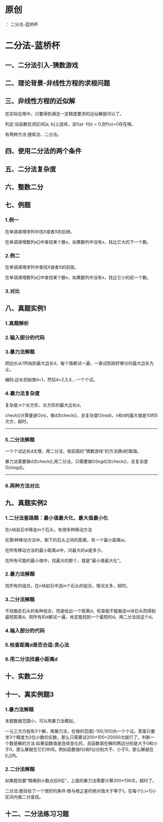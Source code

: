 # 原创
：  二分法-蓝桥杯

# 二分法-蓝桥杯

## 一、二分法引入-猜数游戏

## 二、理论背景-非线性方程的求根问题

## 三、非线性方程的近似解

在实际应用中，只要得到满足一定精度要求的近似解就可以了。

判定:设函数在闭区间[a, b]上连续，且f(a)· f(b) &lt; 0,则f(x)=0存在根。

有两种方法:搜索法、二分法。

## 四、使用二分法的两个条件

## 五、二分法复杂度

## 六、整数二分

## 七、例题

### 1.例一

在单调递增序列中找X或者X的后继。

在单调递增数列a[]中查找某个数x，如果数列中没有x，找比它大的下一个数。

### 2.例二

在单调递增序列中查找X或者X的前驱。

在单调递增数列a[]中查找某个数x，如果数列中没有x，找比它小的前一个数。

### 3.对比

## 八、真题实例1

### 1.真题解析

### 2.输入部分的代码

### 3.暴力法解题

把边长从1开始到最大边长d，每个值都试一遍，一直试到刚好够分的最大边长为止。

编码:边长初始值d=1，然后d=2,3,4,...一个个试。

### 4.暴力法复杂度

复杂度:n个长方形，长方形的最大边长d。

check()计算量是O(n)，做d次check()，总复杂度O(nxd)，n和d的最大值是10的5次方，超时。

---


### 5.二分法解题

一个个试边长d太慢，用二分法，按前面的“猜数游戏”的方法猜d的取值。

暴力法需要做d次check(),用二分法，只需要做O(logd)次check()，总复杂度O(nlogd)。

---


### 6.两种方法对比

## 九、真题实例2

### 1.二分法套路题：最小值最大化、最大值最小化

在n块岩石中移走m个石头，有很多种移动方法

在第i种移动方法中，剩下的石头之间的距离，有一个最小距离ai。

在所有移动方法的最小距离ai中，问最大的ai是多少。

在所有可能的最小值中，找最大的那个，就是“最小值最大化”。

### 2.暴力法解题

找所有的组合，在n块岩石中选m个石头的组合。情况太多，超时。

### 3.二分法解题

不找搬走石头的各种组合，而是给出一个距离d，检查能不能搬走m块石头而得到最短距离d。把所有的d都试一遍，肯定能找到一个最短的d。用二分法找这个d。

### 4.输入部分的代码

### 5.检查距离d是否合适:贪心法

### 6.用二分法找最小距离d

## 十、实数二分

## 十一、真实例题3

### 1.暴力法解题

本题数据范围小，可以用暴力法模拟。

一元三次方程有3个解，用暴力法，在根的范围[-100,100]内一个个试。答案只要求3个精度为2位小数的实数，那么只需要试200*100=20000次就行了。判断一个数是解的方法:如果函数值是连续变化的，且函数值在解的两边分别是大于0和小于0，那么解就在它们中间。例如函数值f(i)和f(j)分别大于、小于0，那么解就在[i,j]内。

### 2.二分法解题

如果题目要“精确到小数点后6位”，上面的暴力法需要计算200*106次，超时了。

二分法:题目给了一个很好的条件:根与根之差的绝对值大于等于1。在每个[i,i+1]小区间内做二分查找。

## 十二、二分法练习习题
